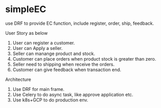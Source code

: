 # simpleEC
use DRF to provide EC function, include register, order, ship, feedback.

User Story as below
1. User can register a customer.
2. User can Apply a seller.
3. Seller can manange product and stock.
4. Customer can place orders when product stock is greater than zero.
5. Seller need to shipping when receive the orders.
6. Customer can give feedback when transaction end.

Architecture
1. Use DRF for main frame.
2. Use Celery to do async task, like approve application etc.
3. Use k8s+GCP to do production env.
